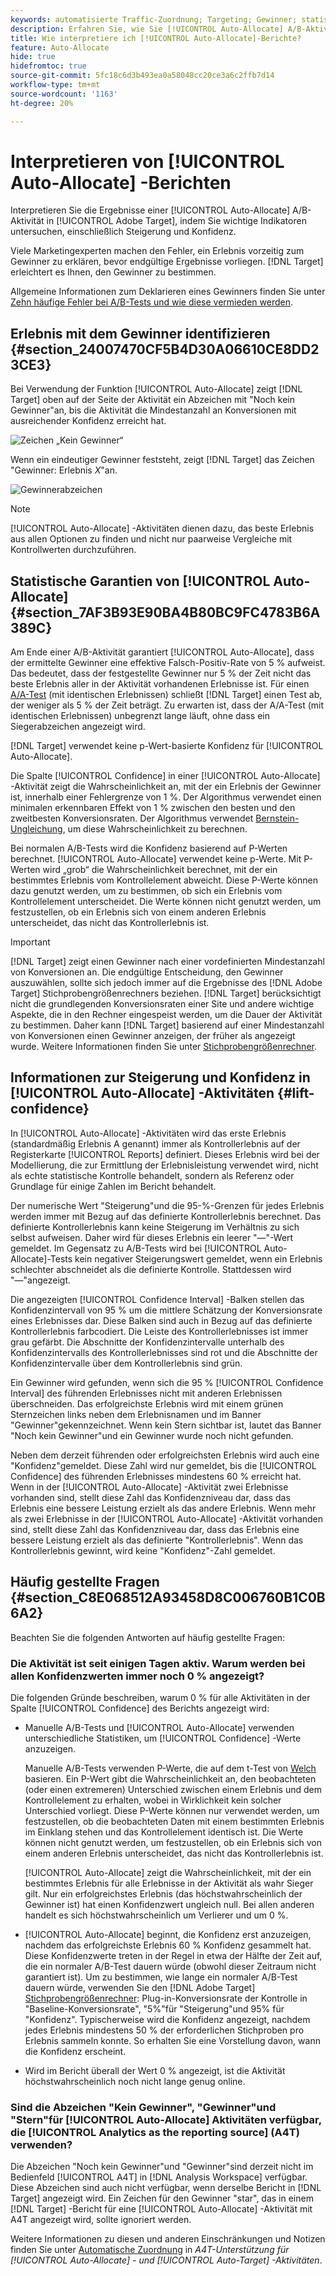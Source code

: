 ```yaml
---
keywords: automatisierte Traffic-Zuordnung; Targeting; Gewinner; statistische Garantie; Konfidenz; Gewinner bestimmen; Steigerung; Konfidenz; Standard; Standarderlebnis; automatische Zuordnung; automatische Zuordnung
description: Erfahren Sie, wie Sie [!UICONTROL Auto-Allocate] A/B-Aktivitätsergebnisse interpretieren und sich dabei auf Schlüsselindikatoren wie Steigerung und Konfidenz konzentrieren.
title: Wie interpretiere ich [!UICONTROL Auto-Allocate]-Berichte?
feature: Auto-Allocate
hide: true
hidefromtoc: true
source-git-commit: 5fc18c6d3b493ea0a58048cc20ce3a6c2ffb7d14
workflow-type: tm+mt
source-wordcount: '1163'
ht-degree: 20%

---
```


# Interpretieren von [!UICONTROL Auto-Allocate] -Berichten

Interpretieren Sie die Ergebnisse einer [!UICONTROL Auto-Allocate] A/B-Aktivität in [!UICONTROL Adobe Target], indem Sie wichtige Indikatoren untersuchen, einschließlich Steigerung und Konfidenz.

Viele Marketingexperten machen den Fehler, ein Erlebnis vorzeitig zum Gewinner zu erklären, bevor endgültige Ergebnisse vorliegen. [!DNL Target] erleichtert es Ihnen, den Gewinner zu bestimmen.

Allgemeine Informationen zum Deklarieren eines Gewinners finden Sie unter [Zehn häufige Fehler bei A/B-Tests und wie diese vermieden werden](/help/main/c-activities/t-test-ab/common-ab-testing-pitfalls.md).

## Erlebnis mit dem Gewinner identifizieren {#section_24007470CF5B4D30A06610CE8DD23CE3}

Bei Verwendung der Funktion [!UICONTROL Auto-Allocate] zeigt [!DNL Target] oben auf der Seite der Aktivität ein Abzeichen mit &quot;Noch kein Gewinner&quot;an, bis die Aktivität die Mindestanzahl an Konversionen mit ausreichender Konfidenz erreicht hat.

![Zeichen „Kein Gewinner“](/help/main/c-activities/automated-traffic-allocation/assets/no-winner-new.png)

Wenn ein eindeutiger Gewinner feststeht, zeigt [!DNL Target] das Zeichen &quot;Gewinner: Erlebnis *X*&quot;an.

![Gewinnerabzeichen](/help/main/c-activities/automated-traffic-allocation/assets/winner-new.png)

>[!NOTE]
>
>[!UICONTROL Auto-Allocate] -Aktivitäten dienen dazu, das beste Erlebnis aus allen Optionen zu finden und nicht nur paarweise Vergleiche mit Kontrollwerten durchzuführen.

## Statistische Garantien von [!UICONTROL Auto-Allocate] {#section_7AF3B93E90BA4B80BC9FC4783B6A389C}

Am Ende einer A/B-Aktivität garantiert [!UICONTROL Auto-Allocate], dass der ermittelte Gewinner eine effektive Falsch-Positiv-Rate von 5 % aufweist. Das bedeutet, dass der festgestellte Gewinner nur 5 % der Zeit nicht das beste Erlebnis aller in der Aktivität vorhandenen Erlebnisse ist. Für einen [A/A-Test](/help/main/c-activities/t-test-ab/aa-testing.md) (mit identischen Erlebnissen) schließt [!DNL Target] einen Test ab, der weniger als 5 % der Zeit beträgt. Zu erwarten ist, dass der A/A-Test (mit identischen Erlebnissen) unbegrenzt lange läuft, ohne dass ein Siegerabzeichen angezeigt wird.

[!DNL Target] verwendet keine p-Wert-basierte Konfidenz für [!UICONTROL Auto-Allocate].

Die Spalte [!UICONTROL Confidence] in einer [!UICONTROL Auto-Allocate] -Aktivität zeigt die Wahrscheinlichkeit an, mit der ein Erlebnis der Gewinner ist, innerhalb einer Fehlergrenze von 1 %. Der Algorithmus verwendet einen minimalen erkennbaren Effekt von 1 % zwischen den besten und den zweitbesten Konversionsraten. Der Algorithmus verwendet [Bernstein-Ungleichung](https://en.wikipedia.org/wiki/Bernstein_inequalities_%28probability_theory%29), um diese Wahrscheinlichkeit zu berechnen.

Bei normalen A/B-Tests wird die Konfidenz basierend auf P-Werten berechnet. [!UICONTROL Auto-Allocate] verwendet keine p-Werte. Mit P-Werten wird „grob“ die Wahrscheinlichkeit berechnet, mit der ein bestimmtes Erlebnis vom Kontrollelement abweicht. Diese P-Werte können dazu genutzt werden, um zu bestimmen, ob sich ein Erlebnis vom Kontrollelement unterscheidet. Die Werte können nicht genutzt werden, um festzustellen, ob ein Erlebnis sich von einem anderen Erlebnis unterscheidet, das nicht das Kontrollerlebnis ist.

>[!IMPORTANT]
>
>[!DNL Target] zeigt einen Gewinner nach einer vordefinierten Mindestanzahl von Konversionen an. Die endgültige Entscheidung, den Gewinner auszuwählen, sollte sich jedoch immer auf die Ergebnisse des [!DNL Adobe Target] Stichprobengrößenrechners beziehen. [!DNL Target] berücksichtigt nicht die grundlegenden Konversionsraten einer Site und andere wichtige Aspekte, die in den Rechner eingespeist werden, um die Dauer der Aktivität zu bestimmen. Daher kann [!DNL Target] basierend auf einer Mindestanzahl von Konversionen einen Gewinner anzeigen, der früher als angezeigt wurde. Weitere Informationen finden Sie unter [Stichprobengrößenrechner](/help/main/c-activities/t-test-ab/sample-size-determination.md#section_6B8725BD704C4AFE939EF2A6B6E834E6).

## Informationen zur Steigerung und Konfidenz in [!UICONTROL Auto-Allocate] -Aktivitäten {#lift-confidence}

In [!UICONTROL Auto-Allocate] -Aktivitäten wird das erste Erlebnis (standardmäßig Erlebnis A genannt) immer als Kontrollerlebnis auf der Registerkarte [!UICONTROL Reports] definiert. Dieses Erlebnis wird bei der Modellierung, die zur Ermittlung der Erlebnisleistung verwendet wird, nicht als echte statistische Kontrolle behandelt, sondern als Referenz oder Grundlage für einige Zahlen im Bericht behandelt.

Der numerische Wert &quot;Steigerung&quot;und die 95-%-Grenzen für jedes Erlebnis werden immer mit Bezug auf das definierte Kontrollerlebnis berechnet. Das definierte Kontrollerlebnis kann keine Steigerung im Verhältnis zu sich selbst aufweisen. Daher wird für dieses Erlebnis ein leerer &quot;—&quot;-Wert gemeldet. Im Gegensatz zu A/B-Tests wird bei [!UICONTROL Auto-Allocate]-Tests kein negativer Steigerungswert gemeldet, wenn ein Erlebnis schlechter abschneidet als die definierte Kontrolle. Stattdessen wird &quot;—&quot;angezeigt.

Die angezeigten [!UICONTROL Confidence Interval] -Balken stellen das Konfidenzintervall von 95 % um die mittlere Schätzung der Konversionsrate eines Erlebnisses dar. Diese Balken sind auch in Bezug auf das definierte Kontrollerlebnis farbcodiert. Die Leiste des Kontrollerlebnisses ist immer grau gefärbt. Die Abschnitte der Konfidenzintervalle unterhalb des Konfidenzintervalls des Kontrollerlebnisses sind rot und die Abschnitte der Konfidenzintervalle über dem Kontrollerlebnis sind grün.

Ein Gewinner wird gefunden, wenn sich die 95 % [!UICONTROL Confidence Interval] des führenden Erlebnisses nicht mit anderen Erlebnissen überschneiden. Das erfolgreichste Erlebnis wird mit einem grünen Sternzeichen links neben dem Erlebnisnamen und im Banner &quot;Gewinner&quot;gekennzeichnet. Wenn kein Stern sichtbar ist, lautet das Banner &quot;Noch kein Gewinner&quot;und ein Gewinner wurde noch nicht gefunden.

Neben dem derzeit führenden oder erfolgreichsten Erlebnis wird auch eine &quot;Konfidenz&quot;gemeldet. Diese Zahl wird nur gemeldet, bis die [!UICONTROL Confidence] des führenden Erlebnisses mindestens 60 % erreicht hat. Wenn in der [!UICONTROL Auto-Allocate] -Aktivität zwei Erlebnisse vorhanden sind, stellt diese Zahl das Konfidenzniveau dar, dass das Erlebnis eine bessere Leistung erzielt als das andere Erlebnis. Wenn mehr als zwei Erlebnisse in der [!UICONTROL Auto-Allocate] -Aktivität vorhanden sind, stellt diese Zahl das Konfidenzniveau dar, dass das Erlebnis eine bessere Leistung erzielt als das definierte &quot;Kontrollerlebnis&quot;. Wenn das Kontrollerlebnis gewinnt, wird keine &quot;Konfidenz&quot;-Zahl gemeldet.

## Häufig gestellte Fragen   {#section_C8E068512A93458D8C006760B1C0B6A2}

Beachten Sie die folgenden Antworten auf häufig gestellte Fragen:

### Die Aktivität ist seit einigen Tagen aktiv. Warum werden bei allen Konfidenzwerten immer noch 0 % angezeigt?

Die folgenden Gründe beschreiben, warum 0 % für alle Aktivitäten in der Spalte [!UICONTROL Confidence] des Berichts angezeigt wird:

* Manuelle A/B-Tests und [!UICONTROL Auto-Allocate] verwenden unterschiedliche Statistiken, um [!UICONTROL Confidence] -Werte anzuzeigen.

  Manuelle A/B-Tests verwenden P-Werte, die auf dem t-Test von [Welch](https://en.wikipedia.org/wiki/Welch%27s_t-test) basieren. Ein P-Wert gibt die Wahrscheinlichkeit an, den beobachteten (oder einen extremeren) Unterschied zwischen einem Erlebnis und dem Kontrollelement zu erhalten, wobei in Wirklichkeit kein solcher Unterschied vorliegt. Diese P-Werte können nur verwendet werden, um festzustellen, ob die beobachteten Daten mit einem bestimmten Erlebnis im Einklang stehen und das Kontrollelement identisch ist. Die Werte können nicht genutzt werden, um festzustellen, ob ein Erlebnis sich von einem anderen Erlebnis unterscheidet, das nicht das Kontrollerlebnis ist.

  [!UICONTROL Auto-Allocate] zeigt die Wahrscheinlichkeit, mit der ein bestimmtes Erlebnis für alle Erlebnisse in der Aktivität als wahr Sieger gilt. Nur ein erfolgreichstes Erlebnis (das höchstwahrscheinlich der Gewinner ist) hat einen Konfidenzwert ungleich null. Bei allen anderen handelt es sich höchstwahrscheinlich um Verlierer und um 0 %.

* [!UICONTROL Auto-Allocate] beginnt, die Konfidenz erst anzuzeigen, nachdem das erfolgreichste Erlebnis 60 % Konfidenz gesammelt hat. Diese Konfidenzwerte treten in der Regel in etwa der Hälfte der Zeit auf, die ein normaler A/B-Test dauern würde (obwohl dieser Zeitraum nicht garantiert ist). Um zu bestimmen, wie lange ein normaler A/B-Test dauern würde, verwenden Sie den [!DNL Adobe Target] [Stichprobengrößenrechner](/help/main/c-activities/t-test-ab/sample-size-determination.md#section_6B8725BD704C4AFE939EF2A6B6E834E6): Plug-in-Konversionsrate der Kontrolle in &quot;Baseline-Konversionsrate&quot;, &quot;5%&quot;für &quot;Steigerung&quot;und 95% für &quot;Konfidenz&quot;. Typischerweise wird die Konfidenz angezeigt, nachdem jedes Erlebnis mindestens 50 % der erforderlichen Stichproben pro Erlebnis sammeln konnte. So erhalten Sie eine Vorstellung davon, wann die Konfidenz erscheint.

* Wird im Bericht überall der Wert 0 % angezeigt, ist die Aktivität höchstwahrscheinlich noch nicht lange genug online.

### Sind die Abzeichen &quot;Kein Gewinner&quot;, &quot;Gewinner&quot;und &quot;Stern&quot;für [!UICONTROL Auto-Allocate] Aktivitäten verfügbar, die [!UICONTROL Analytics as the reporting source] (A4T) verwenden?

Die Abzeichen &quot;Noch kein Gewinner&quot;und &quot;Gewinner&quot;sind derzeit nicht im Bedienfeld [!UICONTROL A4T] in [!DNL Analysis Workspace] verfügbar. Diese Abzeichen sind auch nicht verfügbar, wenn derselbe Bericht in [!DNL Target] angezeigt wird. Ein Zeichen für den Gewinner &quot;star&quot;, das in einem [!DNL Target] -Bericht für eine [!UICONTROL Auto-Allocate] -Aktivität mit A4T angezeigt wird, sollte ignoriert werden.

Weitere Informationen zu diesen und anderen Einschränkungen und Notizen finden Sie unter [Automatische Zuordnung](/help/main/c-integrating-target-with-mac/a4t/a4t-at-aa.md#aa) in *A4T-Unterstützung für [!UICONTROL Auto-Allocate] - und [!UICONTROL Auto-Target] -Aktivitäten*.